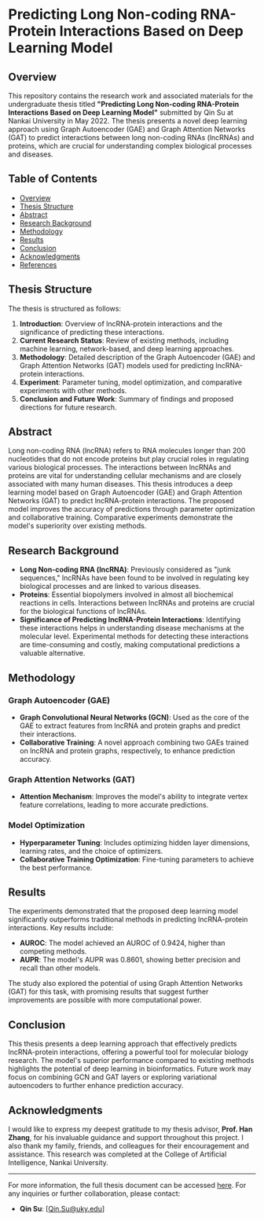 # Predicting Long Non-coding RNA-Protein Interactions Based on Deep Learning Model

## Overview

This repository contains the research work and associated materials for the undergraduate thesis titled **"Predicting Long Non-coding RNA-Protein Interactions Based on Deep Learning Model"** submitted by Qin Su at Nankai University in May 2022. The thesis presents a novel deep learning approach using Graph Autoencoder (GAE) and Graph Attention Networks (GAT) to predict interactions between long non-coding RNAs (lncRNAs) and proteins, which are crucial for understanding complex biological processes and diseases.

## Table of Contents

- [Overview](#overview)
- [Thesis Structure](#thesis-structure)
- [Abstract](#abstract)
- [Research Background](#research-background)
- [Methodology](#methodology)
- [Results](#results)
- [Conclusion](#conclusion)
- [Acknowledgments](#acknowledgments)
- [References](#references)

## Thesis Structure

The thesis is structured as follows:

1. **Introduction**: Overview of lncRNA-protein interactions and the significance of predicting these interactions.
2. **Current Research Status**: Review of existing methods, including machine learning, network-based, and deep learning approaches.
3. **Methodology**: Detailed description of the Graph Autoencoder (GAE) and Graph Attention Networks (GAT) models used for predicting lncRNA-protein interactions.
4. **Experiment**: Parameter tuning, model optimization, and comparative experiments with other methods.
5. **Conclusion and Future Work**: Summary of findings and proposed directions for future research.

## Abstract

Long non-coding RNA (lncRNA) refers to RNA molecules longer than 200 nucleotides that do not encode proteins but play crucial roles in regulating various biological processes. The interactions between lncRNAs and proteins are vital for understanding cellular mechanisms and are closely associated with many human diseases. This thesis introduces a deep learning model based on Graph Autoencoder (GAE) and Graph Attention Networks (GAT) to predict lncRNA-protein interactions. The proposed model improves the accuracy of predictions through parameter optimization and collaborative training. Comparative experiments demonstrate the model's superiority over existing methods.

## Research Background

- **Long Non-coding RNA (lncRNA)**: Previously considered as "junk sequences," lncRNAs have been found to be involved in regulating key biological processes and are linked to various diseases.
- **Proteins**: Essential biopolymers involved in almost all biochemical reactions in cells. Interactions between lncRNAs and proteins are crucial for the biological functions of lncRNAs.
- **Significance of Predicting lncRNA-Protein Interactions**: Identifying these interactions helps in understanding disease mechanisms at the molecular level. Experimental methods for detecting these interactions are time-consuming and costly, making computational predictions a valuable alternative.

## Methodology

### Graph Autoencoder (GAE)
- **Graph Convolutional Neural Networks (GCN)**: Used as the core of the GAE to extract features from lncRNA and protein graphs and predict their interactions.
- **Collaborative Training**: A novel approach combining two GAEs trained on lncRNA and protein graphs, respectively, to enhance prediction accuracy.

### Graph Attention Networks (GAT)
- **Attention Mechanism**: Improves the model's ability to integrate vertex feature correlations, leading to more accurate predictions.

### Model Optimization
- **Hyperparameter Tuning**: Includes optimizing hidden layer dimensions, learning rates, and the choice of optimizers.
- **Collaborative Training Optimization**: Fine-tuning parameters to achieve the best performance.

## Results

The experiments demonstrated that the proposed deep learning model significantly outperforms traditional methods in predicting lncRNA-protein interactions. Key results include:

- **AUROC**: The model achieved an AUROC of 0.9424, higher than competing methods.
- **AUPR**: The model's AUPR was 0.8601, showing better precision and recall than other models.

The study also explored the potential of using Graph Attention Networks (GAT) for this task, with promising results that suggest further improvements are possible with more computational power.

## Conclusion

This thesis presents a deep learning approach that effectively predicts lncRNA-protein interactions, offering a powerful tool for molecular biology research. The model's superior performance compared to existing methods highlights the potential of deep learning in bioinformatics. Future work may focus on combining GCN and GAT layers or exploring variational autoencoders to further enhance prediction accuracy.

## Acknowledgments

I would like to express my deepest gratitude to my thesis advisor, **Prof. Han Zhang**, for his invaluable guidance and support throughout this project. I also thank my family, friends, and colleagues for their encouragement and assistance. This research was completed at the College of Artificial Intelligence, Nankai University.

---

For more information, the full thesis document can be accessed [here](link-to-thesis-document). For any inquiries or further collaboration, please contact:

- **Qin Su**: [Qin.Su@uky.edu]
